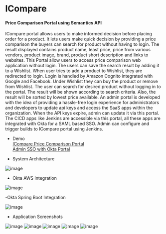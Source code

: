 # ICompare
#### Price Comparison Portal using Semantics API

  ICompare portal allows users to make informed decision before placing order for a product. It lets users make quick decision by providing a price comparison the buyers can search for product without having to login. The result displayed contains product name, least price, price from various vendors, product image, brand, product short description and links to websites. This Portal allow users to access price comparison web application without login. The users can save the search result by adding it to a Wishlist. When user tries to add a product to Wishlist, they are redirected to login. Login is handled by Amazon Cognito integrated with Google and Facebook. Under Wishlist they can buy the product or remove from Wishlist. The user can search for desired product without logging in to the portal. The result will be shown according to search criteria. Also, the result will be sorted by lowest price available. 
  An admin portal is developed with the idea of providing a hassle-free login experience for administrators and developers to update api keys and access the SaaS apps within the organization. When the API keys expire, admin can update it via this portal. The CICD apps like Jenkins are accessible via this portal, all these apps are integrated with Okta for a SAML based SSO. Admin can configure and trigger builds to ICompare portal using Jenkins.
  
  - Demo
    <br> [ICompare Price Comparison Portal](https://youtu.be/41FNnWSZSik)
    <br> [Admin SSO with Okta Portal](https://youtu.be/Vz9yebzo_js)

  
  
  - System Architecture
  
  ![image](https://user-images.githubusercontent.com/1582196/41491686-9b6fe302-70af-11e8-99c1-26348d19a618.png)
  
  - Okta AWS Integration
  
  ![image](https://user-images.githubusercontent.com/1582196/41491707-c5cedb6c-70af-11e8-8cc8-40c2a4b749c8.png)
  
  -Okta Spring Boot Integration
  
  ![image](https://user-images.githubusercontent.com/1582196/41491721-db13b4ac-70af-11e8-8b9f-365ce15d150f.png)
  
  - Application Screenshots
  
  ![image](https://user-images.githubusercontent.com/1582196/41491874-80b3f7c8-70b0-11e8-9164-73b515d73eda.png) ![image](https://user-images.githubusercontent.com/1582196/41491881-8e08d79a-70b0-11e8-8955-7be303a84918.png) ![image](https://user-images.githubusercontent.com/1582196/41491887-9a4bb810-70b0-11e8-9087-38e90f19620a.png) ![image](https://user-images.githubusercontent.com/1582196/41491897-a56f2d62-70b0-11e8-95d6-33b4ccbca657.png) ![image](https://user-images.githubusercontent.com/1582196/41491903-af0024a8-70b0-11e8-9878-8937b7f78841.png)
  
  
